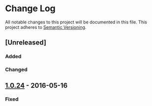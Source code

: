 # Change Log
All notable changes to this project will be documented in this file.
This project adheres to [Semantic Versioning](http://semver.org/).

## [Unreleased]
### Added

### Changed
## [1.0.24] - 2016-05-16

### Fixed

[1.0.24]: https://github.com/dreamfactorysoftware/dfe-common/compare/1.0.23...1.0.24




